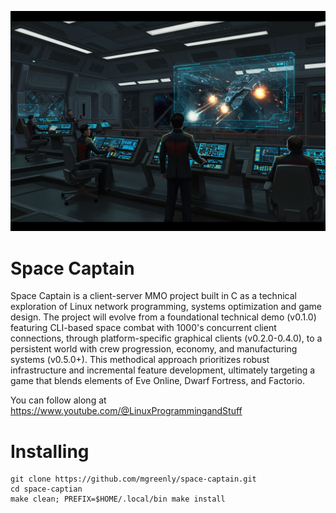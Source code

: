 ![](https://github.com/mgreenly/space-captain/blob/faa6752349538bfa05d595e004a8d658b0f5098d/dat/spacecaptain-01.png)

Space Captain
=============

Space Captain is a client-server MMO project built in C as a technical exploration of Linux network programming, systems optimization and game design. The project will evolve from a foundational technical demo (v0.1.0) featuring CLI-based space combat with 1000's concurrent client connections, through platform-specific graphical clients (v0.2.0-0.4.0), to a persistent world with crew progression, economy, and manufacturing systems (v0.5.0+). This methodical approach prioritizes robust infrastructure and incremental feature development, ultimately targeting a game that blends elements of Eve Online, Dwarf Fortress, and Factorio.

You can follow along at https://www.youtube.com/@LinuxProgrammingandStuff

Installing
==========

```
git clone https://github.com/mgreenly/space-captain.git
cd space-captian
make clean; PREFIX=$HOME/.local/bin make install
```
